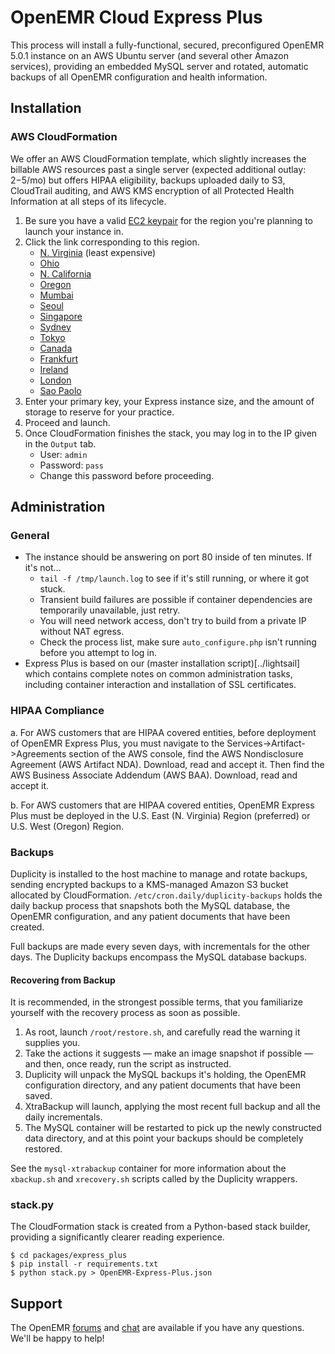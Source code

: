 # OpenEMR Cloud Express Plus

This process will install a fully-functional, secured, preconfigured OpenEMR 5.0.1 instance on an AWS Ubuntu server (and several other Amazon services), providing an embedded MySQL server and rotated, automatic backups of all OpenEMR configuration and health information.

## Installation

### AWS CloudFormation

We offer an AWS CloudFormation template, which slightly increases the billable AWS resources past a single server (expected additional outlay: $2-$5/mo) but offers HIPAA eligibility, backups uploaded daily to S3, CloudTrail auditing, and AWS KMS encryption of all Protected Health Information at all steps of its lifecycle.

1. Be sure you have a valid [EC2 keypair](https://docs.aws.amazon.com/AWSEC2/latest/UserGuide/ec2-key-pairs.html) for the region you're planning to launch your instance in.
2. Click the link corresponding to this region.
   * [N. Virginia](https://console.aws.amazon.com/cloudformation/home?region=us-east-1#/stacks/new?stackName=OpenEMR&templateURL=https://s3.amazonaws.com/openemr-cfn-useast1/OpenEMR-Express-Plus.json) (least expensive)
   * [Ohio](https://console.aws.amazon.com/cloudformation/home?region=us-east-2#/stacks/new?stackName=OpenEMR&templateURL=https://s3.amazonaws.com/openemr-cfn-useast2/OpenEMR-Express-Plus.json)
   * [N. California](https://console.aws.amazon.com/cloudformation/home?region=us-west-1#/stacks/new?stackName=OpenEMR&templateURL=https://s3.amazonaws.com/openemr-cfn-uswest1/OpenEMR-Express-Plus.json)  
   * [Oregon](https://console.aws.amazon.com/cloudformation/home?region=us-west-2#/stacks/new?stackName=OpenEMR&templateURL=https://s3.amazonaws.com/openemr-cfn-uswest2/OpenEMR-Express-Plus.json)  
   * [Mumbai](https://console.aws.amazon.com/cloudformation/home?region=ap-south-1#/stacks/new?stackName=OpenEMR&templateURL=https://s3.amazonaws.com/openemr-cfn-apsouth1/OpenEMR-Express-Plus.json)  
   * [Seoul](https://console.aws.amazon.com/cloudformation/home?region=ap-northeast-2#/stacks/new?stackName=OpenEMR&templateURL=https://s3.amazonaws.com/openemr-cfn-apnortheast2/OpenEMR-Express-Plus.json)  
   * [Singapore](https://console.aws.amazon.com/cloudformation/home?region=ap-southeast-1#/stacks/new?stackName=OpenEMR&templateURL=https://s3.amazonaws.com/openemr-cfn-apsoutheast1/OpenEMR-Express-Plus.json)  
   * [Sydney](https://console.aws.amazon.com/cloudformation/home?region=ap-southeast-2#/stacks/new?stackName=OpenEMR&templateURL=https://s3.amazonaws.com/openemr-cfn-apsoutheast2/OpenEMR-Express-Plus.json)  
   * [Tokyo](https://console.aws.amazon.com/cloudformation/home?region=ap-northeast-1#/stacks/new?stackName=OpenEMR&templateURL=https://s3.amazonaws.com/openemr-cfn-apnortheast1/OpenEMR-Express-Plus.json)  
   * [Canada](https://console.aws.amazon.com/cloudformation/home?region=ca-central-1#/stacks/new?stackName=OpenEMR&templateURL=https://s3.amazonaws.com/openemr-cfn-cacentral1/OpenEMR-Express-Plus.json)  
   * [Frankfurt](https://console.aws.amazon.com/cloudformation/home?region=eu-central-1#/stacks/new?stackName=OpenEMR&templateURL=https://s3.amazonaws.com/openemr-cfn-eucentral1/OpenEMR-Express-Plus.json)  
   * [Ireland](https://console.aws.amazon.com/cloudformation/home?region=eu-west-1#/stacks/new?stackName=OpenEMR&templateURL=https://s3.amazonaws.com/openemr-cfn-euwest1/OpenEMR-Express-Plus.json)  
   * [London](https://console.aws.amazon.com/cloudformation/home?region=eu-west-2#/stacks/new?stackName=OpenEMR&templateURL=https://s3.amazonaws.com/openemr-cfn-euwest2/OpenEMR-Express-Plus.json)  
   * [Sao Paolo](https://console.aws.amazon.com/cloudformation/home?region=sa-east-1#/stacks/new?stackName=OpenEMR&templateURL=https://s3.amazonaws.com/openemr-cfn-saeast1/OpenEMR-Express-Plus.json)  
3. Enter your primary key, your Express instance size, and the amount of storage to reserve for your practice.
4. Proceed and launch.
5. Once CloudFormation finishes the stack, you may log in to the IP given in the ``Output`` tab.
   * User: `admin`
   * Password: `pass`
   * Change this password before proceeding.

## Administration

### General

* The instance should be answering on port 80 inside of ten minutes. If it's not...
  * `tail -f /tmp/launch.log` to see if it's still running, or where it got stuck.
  * Transient build failures are possible if container dependencies are temporarily unavailable, just retry.
  * You will need network access, don't try to build from a private IP without NAT egress.
  * Check the process list, make sure `auto_configure.php` isn't running before you attempt to log in.
* Express Plus is based on our (master installation script)[../lightsail] which contains complete notes on common administration tasks, including container interaction and installation of SSL certificates.

### HIPAA Compliance

a. For AWS customers that are HIPAA covered entities, before deployment of OpenEMR Express Plus, you must navigate to the Services->Artifact->Agreements section of the AWS console, find the AWS Nondisclosure Agreement (AWS Artifact NDA).  Download, read and accept it.  Then find the AWS Business Associate Addendum (AWS BAA).  Download, read and accept it.

b. For AWS customers that are HIPAA covered entities, OpenEMR Express Plus must be deployed in the U.S. East (N. Virginia) Region (preferred) or U.S. West (Oregon) Region.

### Backups

Duplicity is installed to the host machine to manage and rotate backups, sending encrypted backups to a KMS-managed Amazon S3 bucket allocated by CloudFormation. `/etc/cron.daily/duplicity-backups` holds the daily backup process that snapshots both the MySQL database, the OpenEMR configuration, and any patient documents that have been created.

Full backups are made every seven days, with incrementals for the other days. The Duplicity backups encompass the MySQL database backups.

#### Recovering from Backup

It is recommended, in the strongest possible terms, that you familiarize yourself with the recovery process as soon as possible.

1. As root, launch `/root/restore.sh`, and carefully read the warning it supplies you.
2. Take the actions it suggests &mdash; make an image snapshot if possible &mdash; and then, once ready, run the script as instructed.
3. Duplicity will unpack the MySQL backups it's holding, the OpenEMR configuration directory, and any patient documents that have been saved.
4. XtraBackup will launch, applying the most recent full backup and all the daily incrementals.
5. The MySQL container will be restarted to pick up the newly constructed data directory, and at this point your backups should be completely restored.

See the `mysql-xtrabackup` container for more information about the `xbackup.sh` and `xrecovery.sh` scripts called by the Duplicity wrappers.

### stack.py

The CloudFormation stack is created from a Python-based stack builder, providing a significantly clearer reading experience.

```
$ cd packages/express_plus
$ pip install -r requirements.txt
$ python stack.py > OpenEMR-Express-Plus.json
```

## Support

The OpenEMR [forums](https://community.open-emr.org/) and [chat](https://chat.open-emr.org/) are available if you have any questions. We'll be happy to help!
